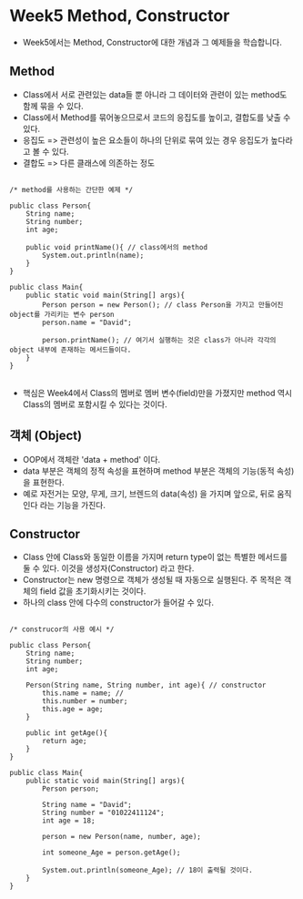 # Week5 Method, Constructor

* Week5에서는 Method, Constructor에 대한 개념과 그 예제들을 학습합니다.

## Method
* Class에서 서로 관련있는 data들 뿐 아니라 그 데이터와 관련이 있는 method도 함께 묶을 수 있다.
* Class에서 Method를 묶어놓으므로서 코드의 응집도를 높이고, 결합도를 낮출 수 있다.
* 응집도 => 관련성이 높은 요소들이 하나의 단위로 묶여 있는 경우 응집도가 높다라고 볼 수 있다.
* 결합도 => 다른 클래스에 의존하는 정도

<pre>
<code>
/* method를 사용하는 간단한 예제 */

public class Person{
    String name;
    String number;
    int age;

    public void printName(){ // class에서의 method
        System.out.println(name);
    }
}

public class Main{
    public static void main(String[] args){
        Person person = new Person(); // class Person을 가지고 만들어진 object를 가리키는 변수 person
        person.name = "David";

        person.printName(); // 여기서 실행하는 것은 class가 아니라 각각의 object 내부에 존재하는 메서드들이다.
    }
}
</code>
</pre>

* 핵심은 Week4에서 Class의 멤버로 멤버 변수(field)만을 가졌지만 method 역시 Class의 멤버로 포함시킬 수 있다는 것이다.

## 객체 (Object)
* OOP에서 객체란 'data + method' 이다. 
* data 부분은 객체의 정적 속성을 표현하며 method 부분은 객체의 기능(동적 속성)을 표현한다.
* 예로 자전거는 모양, 무게, 크기, 브렌드의 data(속성) 을 가지며 앞으로, 뒤로 움직인다 라는 기능을 가진다.

## Constructor
* Class 안에 Class와 동일한 이름을 가지며 return type이 없는 특별한 메서드를 둘 수 있다.
  이것을 생성자(Constructor) 라고 한다.
* Constructor는 new 명령으로 객체가 생성될 때 자동으로 실행된다. 주 목적은 객체의 field 값을 초기화시키는 것이다.
* 하나의 class 안에 다수의 constructor가 들어갈 수 있다.

<pre>
<code>
/* construcor의 사용 예시 */

public class Person{
    String name;
    String number;
    int age;

    Person(String name, String number, int age){ // constructor
        this.name = name; // 
        this.number = number;
        this.age = age;
    }

    public int getAge(){
        return age;
    }
}

public class Main{
    public static void main(String[] args){
        Person person;

        String name = "David";
        String number = "01022411124";
        int age = 18;

        person = new Person(name, number, age);

        int someone_Age = person.getAge();

        System.out.println(someone_Age); // 18이 출력될 것이다.
    }
}
</code>
</pre>
